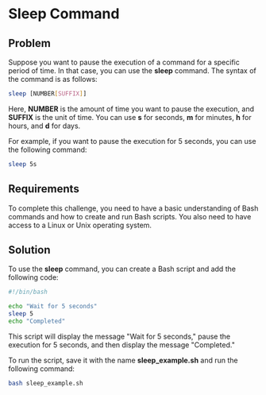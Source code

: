 # Sleep Command

## Problem

Suppose you want to pause the execution of a command for a specific period of time. In that case, you can use the **sleep** command. The syntax of the command is as follows:

```bash
sleep [NUMBER[SUFFIX]]
```

Here, **NUMBER** is the amount of time you want to pause the execution, and **SUFFIX** is the unit of time. You can use **s** for seconds, **m** for minutes, **h** for hours, and **d** for days.

For example, if you want to pause the execution for 5 seconds, you can use the following command:

```bash
sleep 5s
```

## Requirements

To complete this challenge, you need to have a basic understanding of Bash commands and how to create and run Bash scripts. You also need to have access to a Linux or Unix operating system.

## Solution

To use the **sleep** command, you can create a Bash script and add the following code:

```bash
#!/bin/bash

echo "Wait for 5 seconds"
sleep 5
echo "Completed"
```

This script will display the message "Wait for 5 seconds," pause the execution for 5 seconds, and then display the message "Completed."

To run the script, save it with the name **sleep_example.sh** and run the following command:

```bash
bash sleep_example.sh
```

